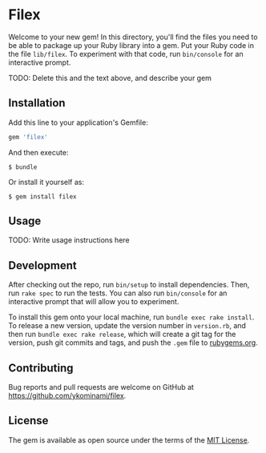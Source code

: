 # Filex

Welcome to your new gem! In this directory, you'll find the files you need to be able to package up your Ruby library into a gem. Put your Ruby code in the file `lib/filex`. To experiment with that code, run `bin/console` for an interactive prompt.

TODO: Delete this and the text above, and describe your gem

## Installation

Add this line to your application's Gemfile:

```ruby
gem 'filex'
```

And then execute:

    $ bundle

Or install it yourself as:

    $ gem install filex

## Usage

TODO: Write usage instructions here

## Development

After checking out the repo, run `bin/setup` to install dependencies. Then, run `rake spec` to run the tests. You can also run `bin/console` for an interactive prompt that will allow you to experiment.

To install this gem onto your local machine, run `bundle exec rake install`. To release a new version, update the version number in `version.rb`, and then run `bundle exec rake release`, which will create a git tag for the version, push git commits and tags, and push the `.gem` file to [rubygems.org](https://rubygems.org).

## Contributing

Bug reports and pull requests are welcome on GitHub at https://github.com/ykominami/filex.

## License

The gem is available as open source under the terms of the [MIT License](https://opensource.org/licenses/MIT).
